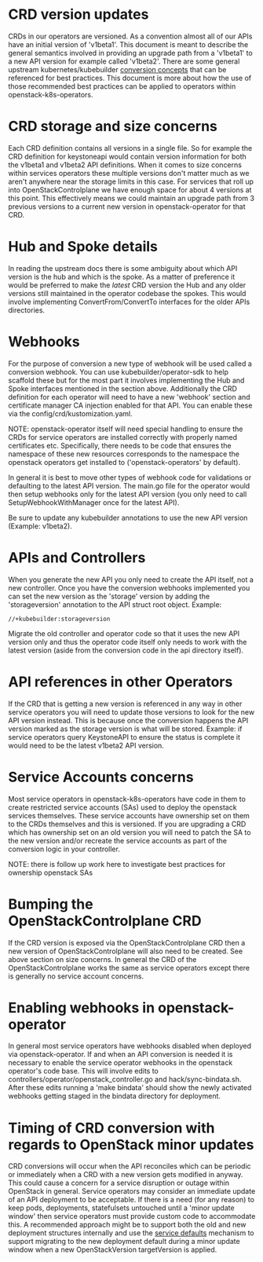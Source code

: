 # CRD version updates

CRDs in our operators are versioned. As a convention almost all of our APIs have an initial version
of 'v1beta1'. This document is meant to describe the general semantics involved in providing
an upgrade path from a 'v1beta1' to a new API version for example called 'v1beta2'.
There are some general upstream kubernetes/kubebuilder [conversion concepts](https://book.kubebuilder.io/multiversion-tutorial/conversion-concepts.html) that can be referenced for best practices. This document is
more about how the use of those recommended best practices can be applied to operators within
openstack-k8s-operators.

# CRD storage and size concerns

Each CRD definition contains all versions in a single file. So for example the CRD definition for
keystoneapi would contain version information for both the v1beta1 and v1beta2 API definitions.
When it comes to size concerns within services operators these multiple versions don't matter much as
we aren't anywhere near the storage limits in this case. For services that roll up into OpenStackControlplane
we have enough space for about 4 versions at this point. This effectively means we could maintain
an upgrade path from 3 previous versions to a current new version in openstack-operator for that CRD.

# Hub and Spoke details

In reading the upstream docs there is some ambiguity about which API version is the hub and which is the
spoke. As a matter of preference it would be preferred to make the *latest* CRD version the Hub
and any older versions still maintained in the operator codebase the spokes. This would involve
implementing ConvertFrom/ConvertTo interfaces for the older APIs directories.

# Webhooks

For the purpose of conversion a new type of webhook will be used called a conversion webhook. You
can use kubebuilder/operator-sdk to help scaffold these but for the most part it involves implementing
the Hub and Spoke interfaces mentioned in the section above. Additionally the CRD definition for
each operator will need to have a new 'webhook' section and certificate manager CA injection
enabled for that API. You can enable these via the config/crd/kustomization.yaml.

NOTE: openstack-operator itself will need special handling to ensure the CRDs for service operators
 are installed correctly with properly named certificates etc. Specifically, there needs to be
 code that ensures the namespace of these new resources corresponds to the namespace the openstack
 operators get installed to ('openstack-operators' by default).

In general it is best to move other types of webhook code for validations or defaulting to the
latest API version. The main.go file for the operator would then setup webhooks only for the latest
API version (you only need to call SetupWebhookWithManager once for the latest API).

Be sure to update any kubebuilder annotations to use the new API version (Example: v1beta2).

# APIs and Controllers

When you generate the new API you only need to create the API itself, not a new controller. Once you
have the conversion webhooks implemented you can set the new version as the 'storage' version by
adding the 'storageversion' annotation to the API struct root object. Example:

```code
//+kubebuilder:storageversion
```

Migrate the old controller and operator code so that it uses the new API version only and thus the
operator code itself only needs to work with the latest version (aside from the conversion code in the api directory itself).

# API references in other Operators

If the CRD that is getting a new version is referenced in any way in other service operators you will
need to update those versions to look for the new API version instead. This is because once the
conversion happens the API version marked as the storage version is what will be stored. Example: if
service operators query KeystoneAPI to ensure the status is complete it would need to be the latest
v1beta2 API version.

# Service Accounts concerns

Most service operators in openstack-k8s-operators have code in them to create restricted service accounts (SAs) used to deploy the openstack services themselves. These service accounts have ownership set on them
to the CRDs themselves and this is versioned. If you are upgrading a CRD which has ownership set
on an old version you will need to patch the SA to the new version and/or recreate the service accounts
as part of the conversion logic in your controller.

NOTE: there is follow up work here to investigate best practices for ownership openstack SAs

# Bumping the OpenStackControlplane CRD

If the CRD version is exposed via the OpenStackControlplane CRD then a new version of OpenStackControlplane will also need to be created. See above section on size concerns. In general the CRD of the OpenStackControlplane works the same as service operators except there is generally no service account concerns.

# Enabling webhooks in openstack-operator

In general most service operators have webhooks disabled when deployed via openstack-operator. If
and when an API conversion is needed it is necessary to enable the service operator webhooks in the
openstack operator's code base. This will involve edits to controllers/operator/openstack\_controller.go
and hack/sync-bindata.sh. After these edits running a 'make bindata' should show the newly activated
webhooks getting staged in the bindata directory for deployment.


# Timing of CRD conversion with regards to OpenStack minor updates

CRD conversions will occur when the API reconciles which can be periodic or immediately when a CRD with
a new version gets modified in anyway. This could cause a concern for a service disruption or outage
within OpenStack in general. Service operators may consider an immediate update of an API deployment
to be acceptable. If there is a need (for any reason) to keep pods, deployments, statefulsets
untouched until a 'minor update window' then service operators must provide custom code to accommodate
this. A recommended approach might be to support both the old and new deployment structures
internally and use the [service defaults](version_updates.md#managing-openstack-service-version-incompatibilities) mechanism to support migrating
to the new deployment default during a minor update window when a new OpenStackVersion targetVersion
is applied.
